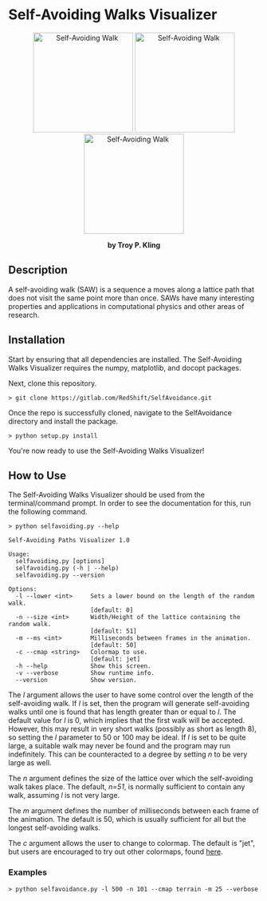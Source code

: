 # Self-Avoiding Walks Visualizer

<center>
<img src="http://troykling.com/files/selfavoidance1.png" alt="Self-Avoiding Walk" width="200" height="200">
<img src="http://troykling.com/files/selfavoidance2.png" alt="Self-Avoiding Walk" width="200" height="200">
<img src="http://troykling.com/files/selfavoidance3.png" alt="Self-Avoiding Walk" width="200" height="200">

**by Troy P. Kling**
</center>

## Description

A self-avoiding walk (SAW) is a sequence a moves along a lattice path that does not visit the same point more than once. SAWs have many interesting properties and applications in computational physics and other areas of research.

## Installation

Start by ensuring that all dependencies are installed. The Self-Avoiding Walks Visualizer requires the numpy, matplotlib, and docopt packages.

Next, clone this repository.

    > git clone https://gitlab.com/RedShift/SelfAvoidance.git

Once the repo is successfully cloned, navigate to the SelfAvoidance directory and install the package.

    > python setup.py install

You're now ready to use the Self-Avoiding Walks Visualizer!

## How to Use

The Self-Avoiding Walks Visualizer should be used from the terminal/command prompt. In order to see the documentation for this, run the following command.

    > python selfavoiding.py --help

    Self-Avoiding Paths Visualizer 1.0
	
    Usage:
      selfavoiding.py [options]
      selfavoiding.py (-h | --help)
      selfavoiding.py --version
    
    Options:
	  -l --lower <int>     Sets a lower bound on the length of the random walk.
                           [default: 0]
      -n --size <int>      Width/Height of the lattice containing the random walk.
                           [default: 51]
      -m --ms <int>        Milliseconds between frames in the animation.
                           [default: 50]
      -c --cmap <string>   Colormap to use.
                           [default: jet]
      -h --help            Show this screen.
      -v --verbose         Show runtime info.
      --version            Show version.

The *l* argument allows the user to have some control over the length of the self-avoiding walk. If *l* is set, then the program will generate self-avoiding walks until one is found that has length greater than or equal to *l*. The default value for *l* is 0, which implies that the first walk will be accepted. However, this may result in very short walks (possibly as short as length 8), so setting the *l* parameter to 50 or 100 may be ideal. If *l* is set to be quite large, a suitable walk may never be found and the program may run indefinitely. This can be counteracted to a degree by setting *n* to be very large as well.

The *n* argument defines the size of the lattice over which the self-avoiding walk takes place. The default, *n=51*, is normally sufficient to contain any walk, assuming *l* is not very large.

The *m* argument defines the number of milliseconds between each frame of the animation. The default is 50, which is usually sufficient for all but the longest self-avoiding walks.

The *c* argument allows the user to change to colormap. The default is "jet", but users are encouraged to try out other colormaps, found [here](http://matplotlib.org/examples/color/colormaps_reference.html).

### Examples

    > python selfavoidance.py -l 500 -n 101 --cmap terrain -m 25 --verbose